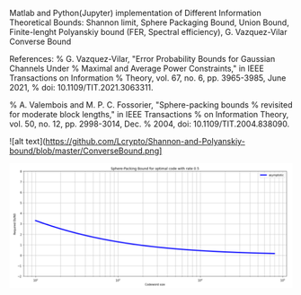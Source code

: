 Matlab and Python(Jupyter) implementation of Different Information Theoretical Bounds: Shannon limit, Sphere Packaging Bound, Union Bound, Finite-lenght Polyanskiy bound (FER, Spectral efficiency), G. Vazquez-Vilar Converse Bound



References:
% G. Vazquez-Vilar, "Error Probability Bounds for Gaussian Channels Under 
% Maximal and Average Power Constraints," in IEEE Transactions on Information 
% Theory, vol. 67, no. 6, pp. 3965-3985, June 2021, 
% doi: 10.1109/TIT.2021.3063311.

% A. Valembois and M. P. C. Fossorier, "Sphere-packing bounds 
% revisited for moderate block lengths," in IEEE Transactions 
% on Information Theory, vol. 50, no. 12, pp. 2998-3014, Dec. 
% 2004, doi: 10.1109/TIT.2004.838090.



![alt text](https://github.com/Lcrypto/Shannon-and-Polyanskiy-bound/blob/master/ConverseBound.png]


![alt text](https://github.com/Lcrypto/Shannon-and-Polyanskiy-bound/blob/master/SPB_half_rate.png)
